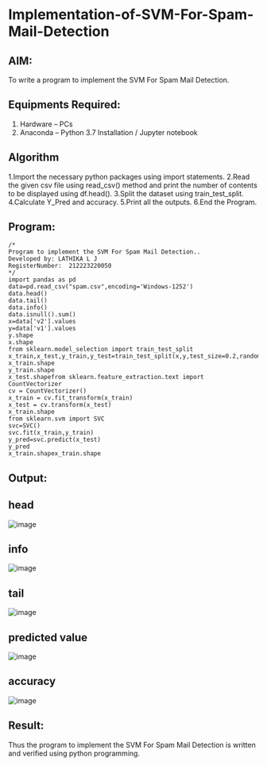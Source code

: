 # Implementation-of-SVM-For-Spam-Mail-Detection

## AIM:
To write a program to implement the SVM For Spam Mail Detection.

## Equipments Required:
1. Hardware – PCs
2. Anaconda – Python 3.7 Installation / Jupyter notebook

## Algorithm
1.Import the necessary python packages using import statements.
2.Read the given csv file using read_csv() method and print the number of contents to be displayed using df.head().
3.Split the dataset using train_test_split.
4.Calculate Y_Pred and accuracy.
5.Print all the outputs.
6.End the Program.

## Program:
```
/*
Program to implement the SVM For Spam Mail Detection..
Developed by: LATHIKA L J
RegisterNumber:  212223220050
*/
import pandas as pd
data=pd.read_csv("spam.csv",encoding='Windows-1252')
data.head()
data.tail()
data.info()
data.isnull().sum()
x=data['v2'].values
y=data['v1'].values
y.shape
x.shape
from sklearn.model_selection import train_test_split
x_train,x_test,y_train,y_test=train_test_split(x,y,test_size=0.2,random_state=0)
x_train.shape
y_train.shape
x_test.shapefrom sklearn.feature_extraction.text import CountVectorizer
cv = CountVectorizer()
x_train = cv.fit_transform(x_train)  
x_test = cv.transform(x_test)
x_train.shape
from sklearn.svm import SVC
svc=SVC()
svc.fit(x_train,y_train)
y_pred=svc.predict(x_test)
y_pred
x_train.shapex_train.shape
```

## Output:
## head
![image](https://github.com/user-attachments/assets/d03a5251-c089-4134-8600-da9f4bfeb387)
## info
![image](https://github.com/user-attachments/assets/7d3c63fb-9cb2-4f1c-b5e5-e3654c5d52be)
## tail
![image](https://github.com/user-attachments/assets/fac01c0b-2895-4724-b663-c424822e1512)
## predicted value
![image](https://github.com/user-attachments/assets/7a25dac4-d201-4127-8b23-ef46456ca483)
## accuracy
![image](https://github.com/user-attachments/assets/64a669c7-3516-4ea1-b624-70b64440cf2b)

## Result:
Thus the program to implement the SVM For Spam Mail Detection is written and verified using python programming.
